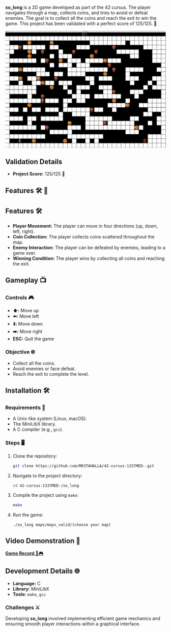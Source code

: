 **so_long** is a 2D game developed as part of the 42 cursus. The player navigates through a map, collects coins, and tries to avoid or defeat enemies. The goal is to collect all the coins and reach the exit to win the game. This project has been validated with a perfect score of 125/125. 🌟

![so_long Gameplay](https://github.com/M03TAHALLA/42-cursus-1337MED-/blob/main/so_long/so_long.png)

## Validation Details
- **Project Score:** 125/125 🎯

## Features 🛠️ 🌟

## Features 🛠️

- **Player Movement:** The player can move in four directions (up, down, left, right).
- **Coin Collection:** The player collects coins scattered throughout the map.
- **Enemy Interaction:** The player can be defeated by enemies, leading to a game over.
- **Winning Condition:** The player wins by collecting all coins and reaching the exit.

## Gameplay 📺

### Controls 🎮
- **⬆️:** Move up
- **⬅️:** Move left
- **⬇️:** Move down
- **➡️:** Move right
- **ESC:** Quit the game

### Objective 🌐
- Collect all the coins.
- Avoid enemies or face defeat.
- Reach the exit to complete the level.

## Installation 🛠️

### Requirements 🔧
- A Unix-like system (Linux, macOS).
- The MiniLibX library.
- A C compiler (e.g., `gcc`).

### Steps 🖥️
1. Clone the repository:
   ```bash
   git clone https://github.com/M03TAHALLA/42-cursus-1337MED-.git
   ```
2. Navigate to the project directory:
   ```bash
   cd 42-cursus-1337MED-/so_long
   ```
3. Compile the project using `make`:
   ```bash
   make
   ```
4. Run the game:
   ```bash
   ./so_long maps/maps_valid/(choose your map)
   ```

## Video Demonstration 🎥

[**Game Record  🔴🎮**]((https://www.youtube.com/watch?v=IcsSIw_Fiw4))


## Development Details 🌐

- **Language:** C
- **Library:** MiniLibX
- **Tools:** `make`, `gcc`

### Challenges ⚔️
Developing **so_long** involved implementing efficient game mechanics and ensuring smooth player interactions within a graphical interface.
